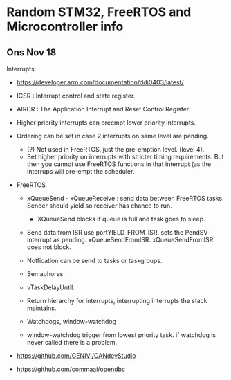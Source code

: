 
# Random STM32, FreeRTOS and Microcontroller info 


## Ons Nov 18 
 Interrupts: 
  - https://developer.arm.com/documentation/ddi0403/latest/
 
  - ICSR  : Interrupt control and state register. 
  - AIRCR : The Application Interrupt and Reset Control Register.
  
  - Higher priority interrupts can preempt lower priority interrupts. 
  - Ordering can be set in case 2 interrupts on same level are pending. 
    - (?) Not used in FreeRTOS, just the pre-emption level. (level 4). 
  	- Set higher priority on interrupts with stricter timing requirements. 
	  But then you cannot use FreeRTOS functions in that interrupt (as the interrups 
	  will pre-empt the scheduler.
	  
  
  - FreeRTOS
	- xQueueSend - xQueueReceive : send data between FreeRTOS tasks. 
		Sender should yield so receiver has chance to run. 
		- XQueueSend blocks if queue is full and task goes to sleep. 
	- Send data from ISR use portYIELD_FROM_ISR. sets the PendSV interrupt as pending. 
		xQueueSendFromISR. xQueueSendFromISR does not block. 
	
	- Notfication can be send to tasks or taskgroups. 
	- Semaphores. 
	
	- vTaskDelayUntil. 
   
    - Return hierarchy for interrupts, interrupting interrupts the stack maintains.
  	
	- Watchdogs, window-watchdog
	- window-watchdog trigger from lowest priority task. if watchdog is never 
	  called there is a problem. 

  
- https://github.com/GENIVI/CANdevStudio
- https://github.com/commaai/opendbc
